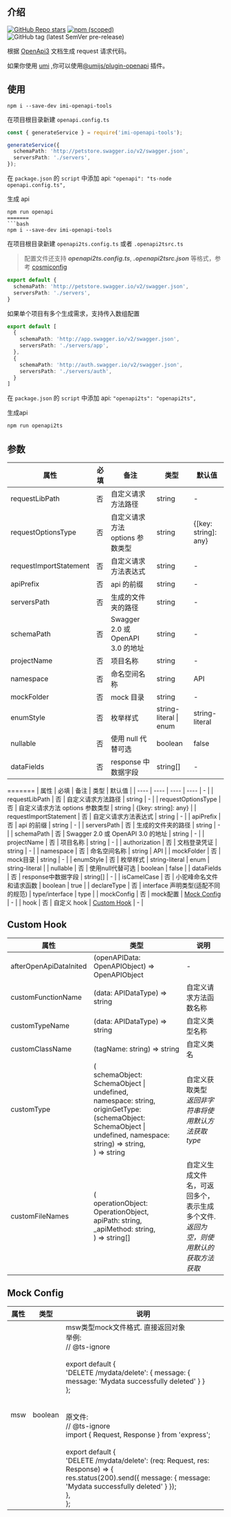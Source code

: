 ## 介绍

[![GitHub Repo stars](https://img.shields.io/github/stars/KobeCYL/openapi2typescript?style=social)](https://github.com/KobeCYL/openapi2typescript) [![npm (scoped)](https://img.shields.io/npm/v/imi-openapi-tools)](https://www.npmjs.com/package/imi-openapi-tools) ![GitHub tag (latest SemVer pre-release)](https://img.shields.io/github/v/tag/KobeCYL/openapi2typescript?include_prereleases)

根据 [OpenApi3](https://swagger.io/blog/news/whats-new-in-openapi-3-0/) 文档生成 request 请求代码。

如果你使用 [umi](https://umijs.org) ,你可以使用[@umijs/plugin-openapi](https://www.npmjs.com/package/@umijs/plugin-openapi) 插件。

## 使用

```node
npm i --save-dev imi-openapi-tools
```

在项目根目录新建 `openapi.config.ts`

```ts
const { generateService } = require('imi-openapi-tools');

generateService({
  schemaPath: 'http://petstore.swagger.io/v2/swagger.json',
  serversPath: './servers',
});
```

在 `package.json` 的 `script` 中添加 api: `"openapi": "ts-node openapi.config.ts",`

生成 api

```node
npm run openapi
=======
```bash
npm i --save-dev imi-openapi-tools
```
在项目根目录新建 ```openapi2ts.config.ts``` 或者 ```.openapi2tsrc.ts```
> 配置文件还支持 ***openapi2ts.config.ts***, ***.openapi2tsrc.json*** 等格式，参考 [cosmiconfig](https://github.com/cosmiconfig/cosmiconfig?tab=readme-ov-file#cosmiconfig)
```ts
export default {
  schemaPath: 'http://petstore.swagger.io/v2/swagger.json',
  serversPath: './servers',
}
```
如果单个项目有多个生成需求，支持传入数组配置
```ts
export default [
  {
    schemaPath: 'http://app.swagger.io/v2/swagger.json',
    serversPath: './servers/app',
  },
  {
    schemaPath: 'http://auth.swagger.io/v2/swagger.json',
    serversPath: './servers/auth',
  }
]
```

在 ```package.json``` 的 ```script``` 中添加 api: ```"openapi2ts": "openapi2ts",```

生成api
```bash
npm run openapi2ts
```

## 参数

| 属性 | 必填 | 备注 | 类型 | 默认值 |
| --- | --- | --- | --- | --- |
| requestLibPath | 否 | 自定义请求方法路径 | string | - |
| requestOptionsType | 否 | 自定义请求方法 options 参数类型 | string | {[key: string]: any} |
| requestImportStatement | 否 | 自定义请求方法表达式 | string | - |
| apiPrefix | 否 | api 的前缀 | string | - |
| serversPath | 否 | 生成的文件夹的路径 | string | - |
| schemaPath | 否 | Swagger 2.0 或 OpenAPI 3.0 的地址 | string | - |
| projectName | 否 | 项目名称 | string | - |
| namespace | 否 | 命名空间名称 | string | API |
| mockFolder | 否 | mock 目录 | string | - |
| enumStyle | 否 | 枚举样式 | string-literal \| enum | string-literal |
| nullable | 否 | 使用 null 代替可选 | boolean | false |
| dataFields | 否 | response 中数据字段 | string[] | - |
=======
|  属性   | 必填  | 备注 | 类型 | 默认值 |
|  ----  | ----  |  ----  |  ----  | - |
| requestLibPath  | 否 | 自定义请求方法路径 | string | - |
| requestOptionsType  | 否 | 自定义请求方法 options 参数类型 | string | {[key: string]: any} |
| requestImportStatement  | 否 | 自定义请求方法表达式 | string | - |
| apiPrefix  | 否 | api 的前缀 | string | - |
| serversPath  | 否 | 生成的文件夹的路径 | string | - |
| schemaPath  | 否 | Swagger 2.0 或 OpenAPI 3.0 的地址 | string | - |
| projectName  | 否 | 项目名称 | string | - |
| authorization | 否 | 文档登录凭证 | string | - |
| namespace  | 否 | 命名空间名称 | string | API |
| mockFolder  | 否 | mock目录 | string | - |
| enumStyle  | 否 | 枚举样式 | string-literal \| enum | string-literal |
| nullable | 否 | 使用null代替可选 | boolean | false |
| dataFields | 否 | response中数据字段 | string[] | - |
| isCamelCase | 否 | 小驼峰命名文件和请求函数 | boolean | true |
| declareType | 否 | interface 声明类型(适配不同的规范) | type/interface | type |
| mockConfig | 否 | mock配置 |  [Mock Config](#Mock-Config) | - |
| hook | 否 | 自定义 hook | [Custom Hook](#Custom-Hook) | - |

## Custom Hook

| 属性 | 类型 | 说明 |
| --- | --- | --- |
| afterOpenApiDataInited | (openAPIData: OpenAPIObject) => OpenAPIObject | - |
| customFunctionName | (data: APIDataType) => string | 自定义请求方法函数名称 |
| customTypeName | (data: APIDataType) => string | 自定义类型名称 |
| customClassName | (tagName: string) => string | 自定义类名 |
| customType | (<br>schemaObject: SchemaObject \| undefined,<br>namespace: string,<br>originGetType:(schemaObject: SchemaObject \| undefined, namespace: string) => string,<br>) => string | 自定义获取类型 <br> _返回非字符串将使用默认方法获取 type_ |
| customFileNames | (<br>operationObject: OperationObject,<br>apiPath: string,<br>\_apiMethod: string,<br>) => string[] | 自定义生成文件名，可返回多个，表示生成多个文件. <br> _返回为空，则使用默认的获取方法获取_ |


## Mock Config

| 属性 | 类型 | 说明 |
| --- | --- | --- |
| msw | boolean | msw类型mock文件格式.  直接返回对象<br>举例:<br>// @ts-ignore<br><br>export default {<br>'DELETE /mydata/delete': { message: { message: 'Mydata successfully deleted' } }<br>};<br><br><br>原文件:<br>// @ts-ignore<br>import { Request, Response } from 'express';<br><br>export default {<br>'DELETE /mydata/delete': (req: Request, res: Response) => {<br>res.status(200).send({ message: { message: 'Mydata successfully deleted' } });<br>},<br>};|